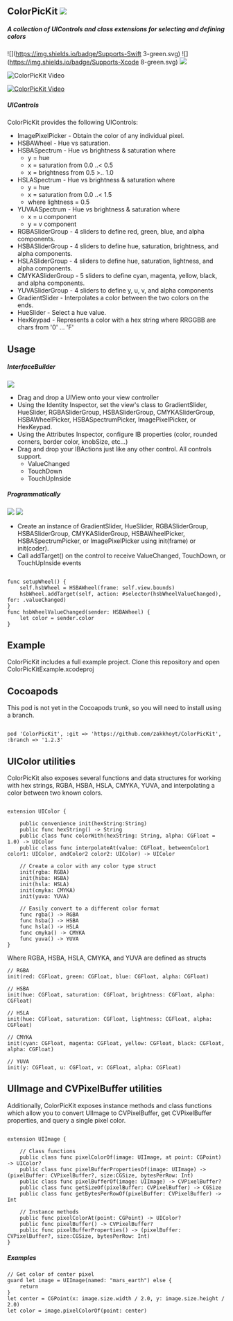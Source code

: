 ## ColorPicKit ![](https://img.shields.io/badge/Version-1.2.2-green.svg)

##### A collection of UIControls and class extensions for selecting and defining colors

![](https://img.shields.io/badge/Supports-Swift 3-green.svg)
![](https://img.shields.io/badge/Supports-Xcode 8-green.svg)
![](https://img.shields.io/badge/Supports-Cocoapods-green.svg)  


![ColorPicKit Video](https://www.youtube.com/watch?v=7y1uZWaqHRM)  

[![ColorPicKit Video](http://i.imgur.com/Mxuv4EO.png)](https://www.youtube.com/watch?v=7y1uZWaqHRM)


##### UIControls

ColorPicKit provides the following UIControls:
* ImagePixelPicker - Obtain the color of any individual pixel.
* HSBAWheel - Hue vs saturation.
* HSBASpectrum - Hue vs brightness & saturation where
    * y = hue
    * x = saturation from 0.0 ..< 0.5
    * x = brightness from 0.5 >.. 1.0
* HSLASpectrum - Hue vs brightness & saturation where
    * y = hue
    * x = saturation from 0.0 ..< 1.5
    * where lightness = 0.5
* YUVAASpectrum - Hue vs brightness & saturation where
    * x = u component
    * y = v component
* RGBASliderGroup - 4 sliders to define red, green, blue, and alpha components.
* HSBASliderGroup - 4 sliders to define hue, saturation, brightness, and alpha components.
* HSLASliderGroup - 4 sliders to define hue, saturation, lightness, and alpha components.
* CMYKASliderGroup - 5 sliders to define cyan, magenta, yellow, black, and alpha components.
* YUVASliderGroup - 4 sliders to define y, u, v, and alpha components
* GradientSlider - Interpolates a color between the two colors on the ends.
* HueSlider - Select a hue value.
* HexKeypad - Represents a color with a hex string where RRGGBB are chars from '0' ... 'F'

## Usage

##### InterfaceBuilder
![](https://img.shields.io/badge/Supports-UIControl-green.svg)
- Drag and drop a UIView onto your view controller
- Using the Identity Inspector, set the view's class to GradientSlider, HueSlider, RGBASliderGroup, HSBASliderGroup, CMYKASliderGroup, HSBAWheelPicker, HSBASpectrumPicker, ImagePixelPicker, or HexKeypad.
- Using the Attributes Inspector, configure IB properties (color, rounded corners, border color, knobSize, etc...)
- Drag and drop your IBActions just like any other control. All controls support.
  - ValueChanged
  - TouchDown
  - TouchUpInside

##### Programmatically
![](https://img.shields.io/badge/Supports-init%28frame%29-green.svg)
![](https://img.shields.io/badge/Supports-init%28coder%29-green.svg)  

- Create an instance of GradientSlider, HueSlider, RGBASliderGroup, HSBASliderGroup, CMYKASliderGroup, HSBAWheelPicker, HSBASpectrumPicker, or ImagePixelPicker using init(frame) or init(coder).
- Call addTarget() on the control to receive ValueChanged, TouchDown, or TouchUpInside events

````

func setupWheel() {
    self.hsbWheel = HSBAWheel(frame: self.view.bounds)
    hsbWheel.addTarget(self, action: #selector(hsbWheelValueChanged), for: .valueChanged)
}
func hsbWheelValueChanged(sender: HSBAWheel) {
    let color = sender.color
}

````


## Example

ColorPicKit includes a full example project. Clone this repository and open ColorPicKitExample.xcodeproj

## Cocoapods

This pod is not yet in the Cocoapods trunk, so you will need to install using a branch.

````

pod 'ColorPicKit', :git => 'https://github.com/zakkhoyt/ColorPicKit', :branch => '1.2.3'

````

## UIColor utilities

ColorPicKit also exposes several functions and data structures for working with hex strings, RGBA, HSBA, HSLA, CMYKA, YUVA, and interpolating a color between two known colors.

````

extension UIColor {

    public convenience init(hexString:String)
    public func hexString() -> String
    public class func colorWith(hexString: String, alpha: CGFloat = 1.0) -> UIColor
    public class func interpolateAt(value: CGFloat, betweenColor1 color1: UIColor, andColor2 color2: UIColor) -> UIColor

    // Create a color with any color type struct
    init(rgba: RGBA)
    init(hsba: HSBA)
    init(hsla: HSLA)
    init(cmyka: CMYKA)
    init(yuva: YUVA)

    // Easily convert to a different color format
    func rgba() -> RGBA
    func hsba() -> HSBA
    func hsla() -> HSLA
    func cmyka() -> CMYKA
    func yuva() -> YUVA
}

````

Where RGBA, HSBA, HSLA, CMYKA, and YUVA are defined as structs

````
// RGBA
init(red: CGFloat, green: CGFloat, blue: CGFloat, alpha: CGFloat)

// HSBA
init(hue: CGFloat, saturation: CGFloat, brightness: CGFloat, alpha: CGFloat)

// HSLA
init(hue: CGFloat, saturation: CGFloat, lightness: CGFloat, alpha: CGFloat)

// CMYKA
init(cyan: CGFloat, magenta: CGFloat, yellow: CGFloat, black: CGFloat, alpha: CGFloat)

// YUVA
init(y: CGFloat, u: CGFloat, v: CGFloat, alpha: CGFloat)

````

## UIImage and CVPixelBuffer utilities

Additionally, ColorPicKit exposes instance methods and class functions which allow you to convert UIImage to CVPixelBuffer, get CVPixelBuffer properties, and query a single pixel color.

````

extension UIImage {

    // Class functions
    public class func pixelColorOf(image: UIImage, at point: CGPoint) -> UIColor?
    public class func pixelBufferPropertiesOf(image: UIImage) -> (pixelBuffer: CVPixelBuffer?, size:CGSize, bytesPerRow: Int)
    public class func pixelBufferOf(image: UIImage) -> CVPixelBuffer?
    public class func getSizeOf(pixelBuffer: CVPixelBuffer) -> CGSize
    public class func getBytesPerRowOf(pixelBuffer: CVPixelBuffer) -> Int

    // Instance methods
    public func pixelColorAt(point: CGPoint) -> UIColor?
    public func pixelBuffer() -> CVPixelBuffer?
    public func pixelBufferProperties() -> (pixelBuffer: CVPixelBuffer?, size:CGSize, bytesPerRow: Int)
}

````

##### Examples

````
// Get color of center pixel
guard let image = UIImage(named: "mars_earth") else {
    return
}
let center = CGPoint(x: image.size.width / 2.0, y: image.size.height / 2.0)
let color = image.pixelColorOf(point: center)


````
